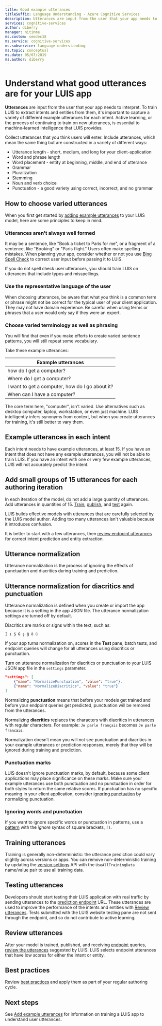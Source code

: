```yaml
---
title: Good example utterances 
titleSuffix: Language Understanding - Azure Cognitive Services
description: Utterances are input from the user that your app needs to interpret. Collect phrases that you think users will enter. Include utterances that mean the same thing but are constructed differently in word length and word placement.
services: cognitive-services
author: diberry
manager: nitinme
ms.custom: seodec18
ms.service: cognitive-services
ms.subservice: language-understanding
ms.topic: conceptual
ms.date: 05/07/2019
ms.author: diberry
---
```

# Understand what good utterances are for your LUIS app

**Utterances** are input from the user that your app needs to interpret. To train LUIS to extract intents and entities from them, it's important to capture a variety of different example utterances for each intent. Active learning, or the process of continuing to train on new utterances, is essential to machine-learned intelligence that LUIS provides.

Collect utterances that you think users will enter. Include utterances, which mean the same thing but are constructed in a variety of different ways:

* Utterance length - short, medium, and long for your client-application
* Word and phrase length 
* Word placement - entity at beginning, middle, and end of utterance
* Grammar 
* Pluralization
* Stemming
* Noun and verb choice
* Punctuation - a good variety using correct, incorrect, and no grammar

## How to choose varied utterances

When you first get started by [adding example utterances](luis-how-to-add-example-utterances.md) to your LUIS model, here are some principles to keep in mind.

### Utterances aren't always well formed

It may be a sentence, like "Book a ticket to Paris for me", or a fragment of a sentence, like "Booking" or "Paris flight."  Users often make spelling mistakes. When planning your app, consider whether or not you use [Bing Spell Check](luis-tutorial-bing-spellcheck.md) to correct user input before passing it to LUIS. 

If you do not spell check user utterances, you should train LUIS on utterances that include typos and misspellings.

### Use the representative language of the user

When choosing utterances, be aware that what you think is a common term or phrase might not be correct for the typical user of your client application. They may not have domain experience. Be careful when using terms or phrases that a user would only say if they were an expert.

### Choose varied terminology as well as phrasing

You will find that even if you make efforts to create varied sentence patterns, you will still repeat some vocabulary.

Take these example utterances:

|Example utterances|
|--|
|how do I get a computer?|
|Where do I get a computer?|
|I want to get a computer, how do I go about it?|
|When can I have a computer?| 

The core term here, "computer", isn't varied. Use alternatives such as desktop computer, laptop, workstation, or even just machine. LUIS intelligently infers synonyms from context, but when you create utterances for training, it's still better to vary them.

## Example utterances in each intent

Each intent needs to have example utterances, at least 15. If you have an intent that does not have any example utterances, you will not be able to train LUIS. If you have an intent with one or very few example utterances, LUIS will not accurately predict the intent. 

## Add small groups of 15 utterances for each authoring iteration

In each iteration of the model, do not add a large quantity of utterances. Add utterances in quantities of 15. [Train](luis-how-to-train.md), [publish](luis-how-to-publish-app.md), and [test](luis-interactive-test.md) again.  

LUIS builds effective models with utterances that are carefully selected by the LUIS model author. Adding too many utterances isn't valuable because it introduces confusion.  

It is better to start with a few utterances, then [review endpoint utterances](luis-how-to-review-endpoint-utterances.md) for correct intent prediction and entity extraction.

## Utterance normalization

Utterance normalization is the process of ignoring the effects of punctuation and diacritics during training and prediction.

## Utterance normalization for diacritics and punctuation

Utterance normalization is defined when you create or import the app because it is a setting in the app JSON file. The utterance normalization settings are turned off by default. 

Diacritics are marks or signs within the text, such as: 

```
İ ı Ş Ğ ş ğ ö ü
```

If your app turns normalization on, scores in the **Test** pane, batch tests, and endpoint queries will change for all utterances using diacritics or punctuation.

Turn on utterance normalization for diacritics or punctuation to your LUIS JSON app file in the `settings` parameter.

```JSON
"settings": [
    {"name": "NormalizePunctuation", "value": "true"},
    {"name": "NormalizeDiacritics", "value": "true"}
] 
```

Normalizing **punctuation** means that before your models get trained and before your endpoint queries get predicted, punctuation will be removed from the utterances. 

Normalizing **diacritics** replaces the characters with diacritics in utterances with regular characters. For example: `Je parle français` becomes `Je parle francais`. 

Normalization doesn’t mean you will not see punctuation and diacritics in your example utterances or prediction responses, merely that they will be ignored during training and prediction.


### Punctuation marks

LUIS doesn't ignore punctuation marks, by default, because some client applications may place significance on these marks. Make sure your example utterances use both punctuation and no punctuation in order for both styles to return the same relative scores. If punctuation has no specific meaning in your client application, consider [ignoring punctuation](#utterance-normalization) by normalizing punctuation. 

### Ignoring words and punctuation

If you want to ignore specific words or punctuation in patterns, use a [pattern](luis-concept-patterns.md#pattern-syntax) with the _ignore_ syntax of square brackets, `[]`. 

## Training utterances

Training is generally non-deterministic: the utterance prediction could vary slightly across versions or apps. 
You can remove non-deterministic training by updating the [version settings](https://westus.dev.cognitive.microsoft.com/docs/services/5890b47c39e2bb17b84a55ff/operations/versions-update-application-version-settings) API with the `UseAllTrainingData` name/value pair to use all training data.

## Testing utterances 

Developers should start testing their LUIS application with real traffic by sending utterances to the [prediction endpoint](luis-how-to-azure-subscription.md) URL. These utterances are used to improve the performance of the intents and entities with [Review utterances](luis-how-to-review-endpoint-utterances.md). Tests submitted with the LUIS website testing pane are not sent through the endpoint, and so do not contribute to active learning. 

## Review utterances

After your model is trained, published, and receiving [endpoint](luis-glossary.md#endpoint) queries, [review the utterances](luis-how-to-review-endpoint-utterances.md) suggested by LUIS. LUIS selects endpoint utterances that have low scores for either the intent or entity. 

## Best practices

Review [best practices](luis-concept-best-practices.md) and apply them as part of your regular authoring cycle.

## Next steps
See [Add example utterances](luis-how-to-add-example-utterances.md) for information on training a LUIS app to understand user utterances.

